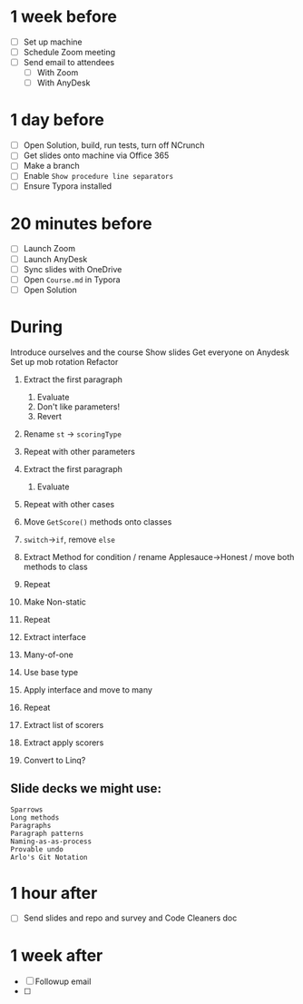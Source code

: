 # 1 week before

- [ ] Set up machine
- [ ] Schedule Zoom meeting
- [ ] Send email to attendees
  - [ ] With Zoom
  - [ ] With AnyDesk

# 1 day before

- [ ] Open Solution, build, run tests, turn off NCrunch
- [ ] Get slides onto machine via Office 365
- [ ] Make a branch
- [ ] Enable `Show procedure line separators`
- [ ] Ensure Typora installed

# 20 minutes before

- [ ] Launch Zoom
- [ ] Launch AnyDesk
- [ ] Sync slides with OneDrive
- [ ] Open `Course.md` in Typora
- [ ] Open Solution

# During

Introduce ourselves and the course
Show slides
Get everyone on Anydesk
Set up mob rotation
Refactor


1. Extract the first paragraph

   1. Evaluate
   2. Don't like parameters!
   3. Revert
2. Rename `st` -> `scoringType`
3. Repeat with other parameters
4. Extract the first paragraph

   1. Evaluate
5. Repeat with other cases
6. Move `GetScore()` methods onto classes
7. `switch`->`if`, remove `else`
8. Extract Method for condition / rename Applesauce->Honest / move both methods to class
9. Repeat
10. Make Non-static
11. Repeat
12. Extract interface
13. Many-of-one
14. Use base type
15. Apply interface and move to many
16. Repeat
17. Extract list of scorers
18. Extract apply scorers
19. Convert to Linq?



## Slide decks we might use:

    Sparrows
    Long methods
    Paragraphs
    Paragraph patterns
    Naming-as-as-process
    Provable undo
    Arlo's Git Notation

# 1 hour after

- [ ] Send slides and repo and survey and Code Cleaners doc

# 1 week after

- [ ] Followup email
- [ ] 

